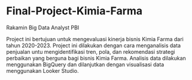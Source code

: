 # Final-Project-Kimia-Farma
Rakamin Big Data Analyst PBI

Project ini bertujuan untuk mengevaluasi kinerja bisnis Kimia Farma dari tahun 2020-2023. Project ini dilakukan dengan cara menganalisis data penjualan untu mengidentifikasi tren, pola, dan rekomendasi strategi perbaikan yang berguna bagi bisnis Kimia Farma. Analisis data dilakukan menggunakan BigQuery dan dilanjutkan dengan visualisasi data menggunakan Looker Studio.
